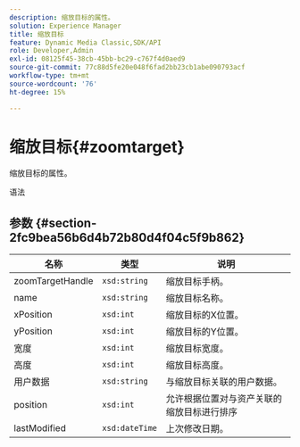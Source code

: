 ```yaml
---
description: 缩放目标的属性。
solution: Experience Manager
title: 缩放目标
feature: Dynamic Media Classic,SDK/API
role: Developer,Admin
exl-id: 08125f45-38cb-45bb-bc29-c767f4d0aed9
source-git-commit: 77c88d5fe20e048f6fad2bb23cb1abe090793acf
workflow-type: tm+mt
source-wordcount: '76'
ht-degree: 15%

---
```


# 缩放目标{#zoomtarget}

缩放目标的属性。

语法

## 参数 {#section-2fc9bea56b6d4b72b80d4f04c5f9b862}

| 名称 | 类型 | 说明 |
|---|---|---|
| zoomTargetHandle | `xsd:string` | 缩放目标手柄。 |
| name | `xsd:string` | 缩放目标名称。 |
| xPosition | `xsd:int` | 缩放目标的X位置。 |
| yPosition | `xsd:int` | 缩放目标的Y位置。 |
| 宽度 | `xsd:int` | 缩放目标宽度。 |
| 高度 | `xsd:int` | 缩放目标高度。 |
| 用户数据 | `xsd:string` | 与缩放目标关联的用户数据。 |
| position | `xsd:int` | 允许根据位置对与资产关联的缩放目标进行排序 |
| lastModified | `xsd:dateTime` | 上次修改日期。 |
